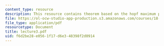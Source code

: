 ```yaml
---
content_type: resource
description: This resource contains theorem based on the hopf maximum principle.
file: https://ol-ocw-studio-app-production.s3.amazonaws.com/courses/18-152-introduction-to-partial-differential-equations-fall-2005/f6d2be28e0561f17d6e348398f2d0914_lecture3.pdf
file_type: application/pdf
resourcetype: Document
title: lecture3.pdf
uid: f6d2be28-e056-1f17-d6e3-48398f2d0914
---
```

